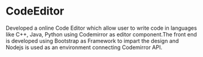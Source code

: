 # CodeEditor
Developed a online Code Editor which allow user to write code in languages like C++, Java, Python using Codemirror as editor component.The front end is developed using Bootstrap as Framework to impart the design and Nodejs is used as an environment connecting Codemirror API.
